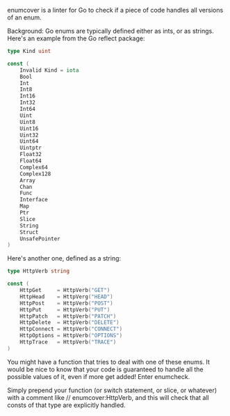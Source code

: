 enumcover is a linter for Go to check if a piece of code handles all versions of an enum.

Background: Go enums are typically defined either as ints, or as strings. Here's an example from the Go reflect package:

```go
type Kind uint

const (
	Invalid Kind = iota
	Bool
	Int
	Int8
	Int16
	Int32
	Int64
	Uint
	Uint8
	Uint16
	Uint32
	Uint64
	Uintptr
	Float32
	Float64
	Complex64
	Complex128
	Array
	Chan
	Func
	Interface
	Map
	Ptr
	Slice
	String
	Struct
	UnsafePointer
)
```

Here's another one, defined as a string:

```go
type HttpVerb string

const (
	HttpGet     = HttpVerb("GET")
	HttpHead    = HttpVerg("HEAD")
	HttpPost    = HttpVerb("POST")
	HttpPut     = HttpVerb("PUT")
	HttpPatch   = HttpVerb("PATCH")
	HttpDelete  = HttpVerb("DELETE")
	HttpConnect = HttpVerb("CONNECT")
	HttpOptions = HttpVerb("OPTIONS")
	HttpTrace   = HttpVerb("TRACE")
)
```

You might have a function that tries to deal with one of these enums. It would be nice to know that your code is guaranteed to handle all the possible values of it, even if more get added! Enter enumcheck.

Simply prepend your function (or switch statement, or slice, or whatever) with a comment like // enumcover:HttpVerb, and this will check that all consts of that type are explicitly handled.
